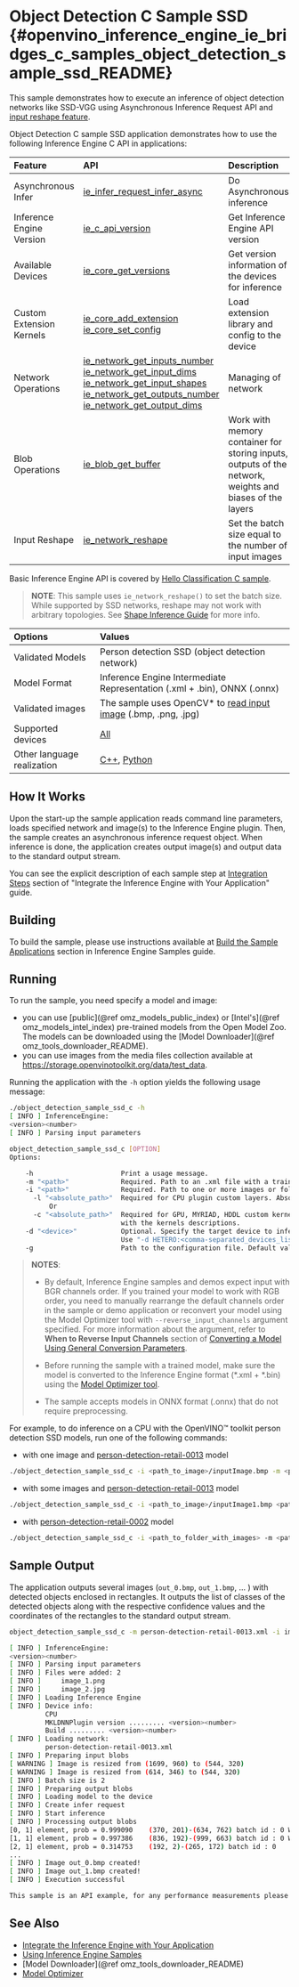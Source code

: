 # Object Detection C Sample SSD {#openvino_inference_engine_ie_bridges_c_samples_object_detection_sample_ssd_README}

This sample demonstrates how to execute an inference of object detection networks like SSD-VGG using Asynchronous Inference Request API and [input reshape feature](../../../../../docs/IE_DG/ShapeInference.md).

Object Detection C sample SSD application demonstrates how to use the following Inference Engine C API in applications:

| Feature    | API  | Description |
|:---     |:--- |:---
|Asynchronous Infer |[ie_infer_request_infer_async][ie_infer_request_wait]| Do Asynchronous inference
|Inference Engine Version| [ie_c_api_version] | Get Inference Engine API version
|Available Devices| [ie_core_get_versions] | Get version information of the devices for inference
|Custom Extension Kernels|[ie_core_add_extension] [ie_core_set_config]| Load extension library and config to the device
|Network Operations|[ie_network_get_inputs_number] [ie_network_get_input_dims] [ie_network_get_input_shapes] [ie_network_get_outputs_number] [ie_network_get_output_dims]| Managing of network
|Blob Operations|[ie_blob_get_buffer]| Work with memory container for storing inputs, outputs of the network, weights and biases of the layers
|Input Reshape|[ie_network_reshape]| Set the batch size equal to the number of input images

Basic Inference Engine API is covered by [Hello Classification C sample](../hello_classification/README.md).

> **NOTE**: This sample uses `ie_network_reshape()` to set the batch size. While supported by SSD networks, reshape may not work with arbitrary topologies. See [Shape Inference Guide](../../../../../docs/IE_DG/ShapeInference.md) for more info.

| Options  | Values |
|:---                              |:---
| Validated Models                 | Person detection SSD (object detection network)
| Model Format                     | Inference Engine Intermediate Representation (.xml + .bin), ONNX (.onnx)
| Validated images                 | The sample uses OpenCV* to [read input image](https://docs.opencv.org/master/d4/da8/group__imgcodecs.html#ga288b8b3da0892bd651fce07b3bbd3a56) (.bmp, .png, .jpg)
| Supported devices                | [All](../../../../../docs/IE_DG/supported_plugins/Supported_Devices.md) |
| Other language realization       | [C++](../../../../samples/object_detection_sample_ssd/README.md), [Python](../../../python/sample/object_detection_sample_ssd/README.md) |

## How It Works

Upon the start-up the sample application reads command line parameters, loads specified network and image(s) to the Inference
Engine plugin. Then, the sample creates an asynchronous inference request object. When inference is done, the application creates output image(s) and output data to the standard output stream.

You can see the explicit description of
each sample step at [Integration Steps](../../../../../docs/IE_DG/Integrate_with_customer_application_new_API.md) section of "Integrate the Inference Engine with Your Application" guide.

## Building

To build the sample, please use instructions available at [Build the Sample Applications](../../../../../docs/IE_DG/Samples_Overview.md) section in Inference Engine Samples guide.

## Running

To run the sample, you need specify a model and image:

- you can use [public](@ref omz_models_public_index) or [Intel's](@ref omz_models_intel_index) pre-trained models from the Open Model Zoo. The models can be downloaded using the [Model Downloader](@ref omz_tools_downloader_README).
- you can use images from the media files collection available at https://storage.openvinotoolkit.org/data/test_data.

Running the application with the <code>-h</code> option yields the following usage message:

```sh
./object_detection_sample_ssd_c -h
[ INFO ] InferenceEngine:
<version><number>
[ INFO ] Parsing input parameters

object_detection_sample_ssd_c [OPTION]
Options:

    -h                      Print a usage message.
    -m "<path>"             Required. Path to an .xml file with a trained model.
    -i "<path>"             Required. Path to one or more images or folder with images.
      -l "<absolute_path>"  Required for CPU plugin custom layers. Absolute path to a shared library with the kernels implementations.
          Or
      -c "<absolute_path>"  Required for GPU, MYRIAD, HDDL custom kernels. Absolute path to the .xml config file 
                            with the kernels descriptions.
    -d "<device>"           Optional. Specify the target device to infer. Default value is CPU. 
                            Use "-d HETERO:<comma-separated_devices_list>" format to specify HETERO plugin. Sample will look for a suitable plugin for device specified
    -g                      Path to the configuration file. Default value: "config".
```

> **NOTES**:
>
> - By default, Inference Engine samples and demos expect input with BGR channels order. If you trained your model to work with RGB order, you need to manually rearrange the default channels order in the sample or demo application or reconvert your model using the Model Optimizer tool with `--reverse_input_channels` argument specified. For more information about the argument, refer to **When to Reverse Input Channels** section of [Converting a Model Using General Conversion Parameters](../../../../../docs/MO_DG/prepare_model/convert_model/Converting_Model_General.md).
>
> - Before running the sample with a trained model, make sure the model is converted to the Inference Engine format (\*.xml + \*.bin) using the [Model Optimizer tool](../../../../../docs/MO_DG/Deep_Learning_Model_Optimizer_DevGuide.md).
>
> - The sample accepts models in ONNX format (.onnx) that do not require preprocessing.

For example, to do inference on a CPU with the OpenVINO&trade; toolkit person detection SSD models, run one of the following commands:

- with one image and [person-detection-retail-0013](https://docs.openvinotoolkit.org/latest/omz_models_intel_person_detection_retail_0013_description_person_detection_retail_0013.html) model

```sh
./object_detection_sample_ssd_c -i <path_to_image>/inputImage.bmp -m <path_to_model>/person-detection-retail-0013.xml -d CPU
```

- with some images and [person-detection-retail-0013](https://docs.openvinotoolkit.org/latest/omz_models_intel_person_detection_retail_0013_description_person_detection_retail_0013.html) model

```sh
./object_detection_sample_ssd_c -i <path_to_image>/inputImage1.bmp <path_to_image>/inputImage2.bmp ... -m <path_to_model>/person-detection-retail-0013.xml -d CPU
```

- with [person-detection-retail-0002](https://docs.openvinotoolkit.org/latest/omz_models_intel_person_detection_retail_0002_description_person_detection_retail_0002.html) model

```sh
./object_detection_sample_ssd_c -i <path_to_folder_with_images> -m <path_to_model>/person-detection-retail-0002.xml -d CPU
```

## Sample Output

The application outputs several images (`out_0.bmp`, `out_1.bmp`, ... ) with detected objects enclosed in rectangles. It outputs the list of
classes of the detected objects along with the respective confidence values and the coordinates of the rectangles to the standard output stream.

```sh
object_detection_sample_ssd_c -m person-detection-retail-0013.xml -i image_1.png image_2.jpg 

[ INFO ] InferenceEngine: 
<version><number>
[ INFO ] Parsing input parameters
[ INFO ] Files were added: 2
[ INFO ]     image_1.png
[ INFO ]     image_2.jpg
[ INFO ] Loading Inference Engine
[ INFO ] Device info: 
         CPU
         MKLDNNPlugin version ......... <version><number>
         Build ......... <version><number>
[ INFO ] Loading network:
         person-detection-retail-0013.xml
[ INFO ] Preparing input blobs
[ WARNING ] Image is resized from (1699, 960) to (544, 320)
[ WARNING ] Image is resized from (614, 346) to (544, 320)
[ INFO ] Batch size is 2
[ INFO ] Preparing output blobs
[ INFO ] Loading model to the device
[ INFO ] Create infer request
[ INFO ] Start inference
[ INFO ] Processing output blobs
[0, 1] element, prob = 0.999090    (370, 201)-(634, 762) batch id : 0 WILL BE PRINTED!
[1, 1] element, prob = 0.997386    (836, 192)-(999, 663) batch id : 0 WILL BE PRINTED!
[2, 1] element, prob = 0.314753    (192, 2)-(265, 172) batch id : 0
...
[ INFO ] Image out_0.bmp created!
[ INFO ] Image out_1.bmp created!
[ INFO ] Execution successful

This sample is an API example, for any performance measurements please use the dedicated benchmark_app tool
```

## See Also

- [Integrate the Inference Engine with Your Application](../../../../../docs/IE_DG/Integrate_with_customer_application_new_API.md)
- [Using Inference Engine Samples](../../../../../docs/IE_DG/Samples_Overview.md)
- [Model Downloader](@ref omz_tools_downloader_README)
- [Model Optimizer](../../../../../docs/MO_DG/Deep_Learning_Model_Optimizer_DevGuide.md)

[ie_infer_request_infer_async]:https://docs.openvinotoolkit.org/latest/ie_c_api/group__InferRequest.html#gad2351010e292b6faec959a3d5a8fb60e
[ie_infer_request_wait]:https://docs.openvinotoolkit.org/latest/ie_c_api/group__InferRequest.html#ga0c05e63e63c8d9cdd92900e82b0137c9
[ie_c_api_version]:https://docs.openvinotoolkit.org/latest/ie_c_api/ie__c__api_8h.html#a8fe3efe9cc606dcc7bec203102043e68
[ie_core_get_versions]:https://docs.openvinotoolkit.org/latest/ie_c_api/group__Core.html#ga2932e188a690393f5d594572ac5d237b
[ie_core_add_extension]:https://docs.openvinotoolkit.org/latest/ie_c_api/group__Core.html#gadded2444ba81d2d396516b72c2478f8e
[ie_core_set_config]:https://docs.openvinotoolkit.org/latest/ie_c_api/group__Core.html#gaf09d1e77cc264067e4e22ddf99f21ec1
[ie_network_get_inputs_number]:https://docs.openvinotoolkit.org/latest/ie_c_api/group__Network.html#ga6a3349bca66c4ba8b41a434061fccf52
[ie_network_get_input_dims]:https://docs.openvinotoolkit.org/latest/ie_c_api/group__Network.html#gac621a654b89d413041cbc2288627f6a5
[ie_network_get_input_shapes]:https://docs.openvinotoolkit.org/latest/ie_c_api/group__Network.html#ga5409734f25ffbb1379e876217c0bc6f3
[ie_network_get_outputs_number]:https://docs.openvinotoolkit.org/latest/ie_c_api/group__Network.html#ga869b8c309797f1e09f73ddffd1b57509
[ie_network_get_output_dims]:https://docs.openvinotoolkit.org/latest/ie_c_api/group__Network.html#ga8de7bf2f626f19eba08a2f043fc1b5d2
[ie_network_reshape]:https://docs.openvinotoolkit.org/latest/ie_c_api/group__Network.html#gac4f690afd0c2221f7db2ff9be4aa0637
[ie_blob_get_buffer]:https://docs.openvinotoolkit.org/latest/ie_c_api/group__Blob.html#ga948e0186cea6a393c113d5c399cfcb4c
